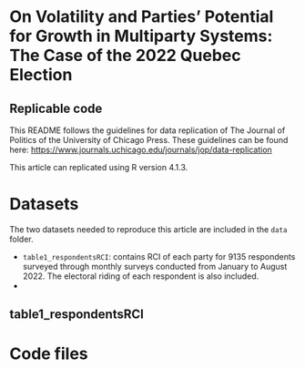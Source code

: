# On Volatility and Parties’ Potential for Growth in Multiparty Systems: The Case of the 2022 Quebec Election
## Replicable code

This README follows the guidelines for data replication of The Journal of Politics of the University of Chicago Press. These guidelines can be found here: https://www.journals.uchicago.edu/journals/jop/data-replication

This article can replicated using R version 4.1.3.

# Datasets
The two datasets needed to reproduce this article are included in the `data` folder.
- `table1_respondentsRCI`: contains RCI of each party for 9135 respondents surveyed through monthly surveys conducted from January to August 2022. The electoral riding of each respondent is also included.
- 

## table1_respondentsRCI



# Code files


